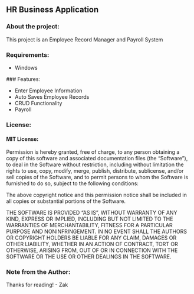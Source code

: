 ## HR Business Application

### About the project:
This project is an Employee Record Manager and Payroll System

###  Requirements:
<ul>
  <li>Windows</li>
</ul>
### Features:
<ul>
	<li>Enter Employee Information</li>
	<li>Auto Saves Employee Records</li>
	<li>CRUD Functionality</li>
	<li>Payroll</li>
</ul>


### License:

#### MIT License:
Permission is hereby granted, free of charge, to any person obtaining a copy of this software and associated documentation files (the “Software”), to deal in the Software without restriction, including without limitation the rights to use, copy, modify, merge, publish, distribute, sublicense, and/or sell copies of the Software, and to permit persons to whom the Software is furnished to do so, subject to the following conditions:

The above copyright notice and this permission notice shall be included in all copies or substantial portions of the Software.

THE SOFTWARE IS PROVIDED “AS IS”, WITHOUT WARRANTY OF ANY KIND, EXPRESS OR IMPLIED, INCLUDING BUT NOT LIMITED TO THE WARRANTIES OF MERCHANTABILITY, FITNESS FOR A PARTICULAR PURPOSE AND NONINFRINGEMENT. IN NO EVENT SHALL THE AUTHORS OR COPYRIGHT HOLDERS BE LIABLE FOR ANY CLAIM, DAMAGES OR OTHER LIABILITY, WHETHER IN AN ACTION OF CONTRACT, TORT OR OTHERWISE, ARISING FROM, OUT OF OR IN CONNECTION WITH THE SOFTWARE OR THE USE OR OTHER DEALINGS IN THE SOFTWARE.

### Note from the Author:
Thanks for reading! - Zak
